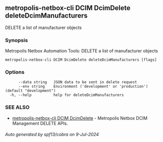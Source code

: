 ## metropolis-netbox-cli DCIM DcimDelete deleteDcimManufacturers

DELETE a list of manufacturer objects

### Synopsis


Metropolis Netbox Automation Tools:
  DELETE a list of manufacturer objects

```
metropolis-netbox-cli DCIM DcimDelete deleteDcimManufacturers [flags]
```

### Options

```
      --data string   JSON data to be sent in delete request
      --env string    Environment ('development' or 'production') (default "development")
  -h, --help          help for deleteDcimManufacturers
```

### SEE ALSO

* [metropolis-netbox-cli DCIM DcimDelete]()	 - Metropolis Netbox DCIM Management DELETE APIs.

###### Auto generated by spf13/cobra on 9-Jul-2024
